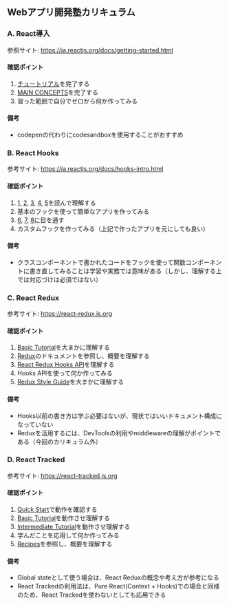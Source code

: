 ## Webアプリ開発塾カリキュラム

### A. React導入

参照サイト: https://ja.reactjs.org/docs/getting-started.html

#### 確認ポイント

1. [チュートリアル](https://ja.reactjs.org/tutorial/tutorial.html)を完了する
2. [MAIN CONCEPTS](https://ja.reactjs.org/docs/hello-world.html)を完了する
3. 習った範囲で自分でゼロから何か作ってみる

#### 備考

- codepenの代わりにcodesandboxを使用することがおすすめ

### B. React Hooks

参考サイト: https://ja.reactjs.org/docs/hooks-intro.html

#### 確認ポイント

1. [1](https://ja.reactjs.org/docs/hooks-intro.html), [2](https://ja.reactjs.org/docs/hooks-overview.html), [3](https://ja.reactjs.org/docs/hooks-state.html), [4](https://ja.reactjs.org/docs/hooks-effect.html), [5](https://ja.reactjs.org/docs/hooks-rules.html)を読んで理解する
2. 基本のフックを使って簡単なアプリを作ってみる
3. [6](https://ja.reactjs.org/docs/hooks-custom.html), [7](https://ja.reactjs.org/docs/hooks-reference.html), [8](https://ja.reactjs.org/docs/hooks-faq.html)に目を通す
4. カスタムフックを作ってみる（上記で作ったアプリを元にしても良い）

#### 備考

- クラスコンポーネントで書かれたコードをフックを使って関数コンポーネントに書き直してみることは学習や実務では意味がある（しかし、理解する上では対応づけは必須ではない）

### C. React Redux

参考サイト: https://react-redux.js.org

#### 確認ポイント

1. [Basic Tutorial](https://react-redux.js.org/introduction/basic-tutorial)を大まかに理解する
2. [Redux](https://redux.js.org/introduction/getting-started)のドキュメントを参照し、概要を理解する
3. [React Redux Hooks API](https://react-redux.js.org/api/hooks)を理解する
4. Hooks APIを使って何か作ってみる
5. [Redux Style Guide](https://redux.js.org/style-guide/style-guide)を大まかに理解する

#### 備考

- Hooks以前の書き方は学ぶ必要はないが、現状ではいいドキュメント構成になっていない
- Reduxを活用するには、DevToolsの利用やmiddlewareの理解がポイントである（今回のカリキュラム外）

### D. React Tracked

参考サイト: https://react-tracked.js.org

#### 確認ポイント

1. [Quick Start](https://react-tracked.js.org/docs/quick-start)で動作を確認する
2. [Basic Tutorial](https://react-tracked.js.org/docs/tutorial-01)を動作させ理解する
3. [Intermediate Tutorial](https://react-tracked.js.org/docs/tutorial-03)を動作させ理解する
4. 学んだことを応用して何か作ってみる
5. [Recipes](https://react-tracked.js.org/docs/recipes)を参照し、概要を理解する

#### 備考

- Global stateとして使う場合は、React Reduxの概念や考え方が参考になる
- React Trackedの利用法は、Pure React(Context + Hooks)での場合と同様のため、React Trackedを使わないとしても応用できる
